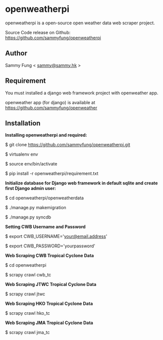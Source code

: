 openweatherpi
=============

openweatherpi is a open-source open weather data web scraper project.

Source Code release on Github: https://github.com/sammyfung/openweatherpi

Author
------

Sammy Fung < sammy@sammy.hk >


Requirement
-----------

You must installed a django web framework project with openweather app.

openweather app (for django) is available at https://github.com/sammyfung/openweather

Installation
------------

**Installing openweatherpi and required:**

$ git clone https://github.com/sammyfung/openweatherpi.git

$ virtualenv env

$ source env/bin/activate

$ pip install -r openweatherpi/requirement.txt

**Initialize database for Django web framework in default sqlite and create first Django admin user:**

$ cd openweatherpi/openweatherdata

$ ./manage.py makemigration

$ ./manage.py syncdb

**Setting CWB Username and Password**

$ export CWB_USERNAME='your@email.address'

$ export CWB_PASSWORD='yourpassword'

**Web Scraping CWB Tropical Cyclone Data**

$ cd openweatherpi

$ scrapy crawl cwb_tc

**Web Scraping JTWC Tropical Cyclone Data**

$ scrapy crawl jtwc

**Web Scraping HKO Tropical Cyclone Data**

$ scrapy crawl hko_tc

**Web Scraping JMA Tropical Cyclone Data**

$ scrapy crawl jma_tc

